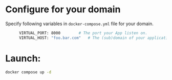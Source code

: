# Configure for your domain

Specify following variables in `docker-compose.yml` file for your domain.

```bash
      VIRTUAL_PORT: 8000 		# The port your App listen on.
      VIRTUAL_HOST: "foo.bar.com"	# The (sub)domain of your application.
```

# Launch:

```bash
docker compose up -d
```

